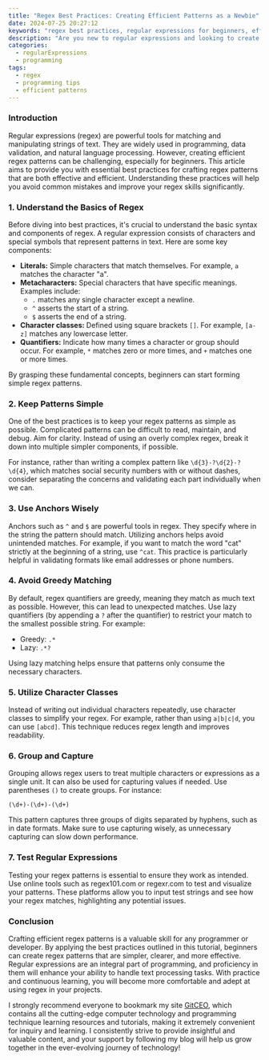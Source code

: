 ```yaml
---
title: "Regex Best Practices: Creating Efficient Patterns as a Newbie"
date: 2024-07-25 20:27:12
keywords: "regex best practices, regular expressions for beginners, efficient regex patterns, regex tutorial"
description: "Are you new to regular expressions and looking to create efficient patterns? This tutorial provides a comprehensive introduction to regex best practices, highlighting the key techniques, tips, and common pitfalls. By understanding the fundamental principles of regex, you will be able to build reliable patterns for text processing. Whether using regex in programming, data validation, or search functionalities, this guide equips you with the knowledge necessary to modify and create regex patterns efficiently. Follow the detailed instructions and code examples to streamline your learning process and become proficient with regex quickly."
categories:
  - regularExpressions
  - programming
tags:
  - regex
  - programming tips
  - efficient patterns
---
```


### Introduction

Regular expressions (regex) are powerful tools for matching and manipulating strings of text. They are widely used in programming, data validation, and natural language processing. However, creating efficient regex patterns can be challenging, especially for beginners. This article aims to provide you with essential best practices for crafting regex patterns that are both effective and efficient. Understanding these practices will help you avoid common mistakes and improve your regex skills significantly.

<!-- more -->

### 1. Understand the Basics of Regex

Before diving into best practices, it's crucial to understand the basic syntax and components of regex. A regular expression consists of characters and special symbols that represent patterns in text. Here are some key components:

- **Literals:** Simple characters that match themselves. For example, `a` matches the character "a".
- **Metacharacters:** Special characters that have specific meanings. Examples include:
  - `.` matches any single character except a newline.
  - `^` asserts the start of a string.
  - `$` asserts the end of a string.
- **Character classes:** Defined using square brackets `[]`. For example, `[a-z]` matches any lowercase letter.
- **Quantifiers:** Indicate how many times a character or group should occur. For example, `*` matches zero or more times, and `+` matches one or more times.

By grasping these fundamental concepts, beginners can start forming simple regex patterns.

### 2. Keep Patterns Simple

One of the best practices is to keep your regex patterns as simple as possible. Complicated patterns can be difficult to read, maintain, and debug. Aim for clarity. Instead of using an overly complex regex, break it down into multiple simpler components, if possible. 

For instance, rather than writing a complex pattern like `\d{3}-?\d{2}-?\d{4}`, which matches social security numbers with or without dashes, consider separating the concerns and validating each part individually when we can. 

### 3. Use Anchors Wisely

Anchors such as `^` and `$` are powerful tools in regex. They specify where in the string the pattern should match. Utilizing anchors helps avoid unintended matches. For example, if you want to match the word "cat" strictly at the beginning of a string, use `^cat`. This practice is particularly helpful in validating formats like email addresses or phone numbers.

### 4. Avoid Greedy Matching

By default, regex quantifiers are greedy, meaning they match as much text as possible. However, this can lead to unexpected matches. Use lazy quantifiers (by appending a `?` after the quantifier) to restrict your match to the smallest possible string. For example:

- Greedy: `.*`
- Lazy: `.*?`

Using lazy matching helps ensure that patterns only consume the necessary characters.

### 5. Utilize Character Classes

Instead of writing out individual characters repeatedly, use character classes to simplify your regex. For example, rather than using `a|b|c|d`, you can use `[abcd]`. This technique reduces regex length and improves readability.

### 6. Group and Capture

Grouping allows regex users to treat multiple characters or expressions as a single unit. It can also be used for capturing values if needed. Use parentheses `()` to create groups. For instance:

```regex
(\d+)-(\d+)-(\d+)
```

This pattern captures three groups of digits separated by hyphens, such as in date formats. Make sure to use capturing wisely, as unnecessary capturing can slow down performance.

### 7. Test Regular Expressions 

Testing your regex patterns is essential to ensure they work as intended. Use online tools such as regex101.com or regexr.com to test and visualize your patterns. These platforms allow you to input test strings and see how your regex matches, highlighting any potential issues.

### Conclusion

Crafting efficient regex patterns is a valuable skill for any programmer or developer. By applying the best practices outlined in this tutorial, beginners can create regex patterns that are simpler, clearer, and more effective. Regular expressions are an integral part of programming, and proficiency in them will enhance your ability to handle text processing tasks. With practice and continuous learning, you will become more comfortable and adept at using regex in your projects.

I strongly recommend everyone to bookmark my site [GitCEO](https://gitceo.com), which contains all the cutting-edge computer technology and programming technique learning resources and tutorials, making it extremely convenient for inquiry and learning. I consistently strive to provide insightful and valuable content, and your support by following my blog will help us grow together in the ever-evolving journey of technology!